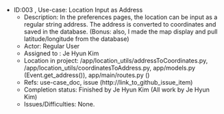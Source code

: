 * ID:003 , Use-case: Location Input as Address
    * Description: In the preferences pages, the location can be input as a regular string address. The address is converted to coordinates and saved in the database. (Bonus: also, I made the map display and pull latitude/longitude from the database)
    * Actor: Regular User
    * Assigned to : Je Hyun Kim
    * Location in project: /app/location_utils/addressToCoordinates.py, /app/location_utils/coordinatesToAddress.py, app/models.py (Event.get_address()), app/main/routes.py ()
    * Refs: use-case_doc, issue (http://link_to_github_issue_item)
    * Completion status: Finished by Je Hyun Kim (All work by Je Hyun Kim)
    * Issues/Difficulties: None.
